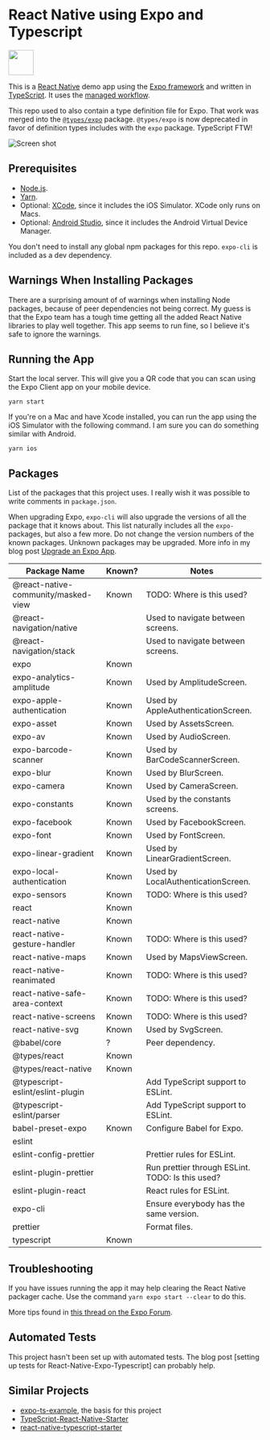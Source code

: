 # React Native using Expo and Typescript

<img src="../../raw/master/assets/app-icon.png" height="50">

This is a [React Native](https://facebook.github.io/react-native/) demo app using the [Expo framework](https://expo.io) and written in [TypeScript](http://www.typescriptlang.org). It uses the [managed workflow](https://docs.expo.io/introduction/managed-vs-bare/).

This repo used to also contain a type definition file for Expo. That work was merged into the [`@types/expo`](https://github.com/DefinitelyTyped/DefinitelyTyped/tree/master/types/expo) package. `@types/expo` is now deprecated in favor of definition types includes with the `expo` package. TypeScript FTW!

![Screen shot](../../raw/master/screen-shot.png)

## Prerequisites

- [Node.js](https://nodejs.org/).
- [Yarn](https://yarnpkg.com/).
- Optional: [XCode](https://developer.apple.com/xcode/), since it includes the iOS Simulator. XCode only runs on Macs.
- Optional: [Android Studio](https://developer.android.com/studio), since it includes the Android Virtual Device Manager.

You don't need to install any global npm packages for this repo. `expo-cli` is included as a dev dependency.

## Warnings When Installing Packages

There are a surprising amount of of warnings when installing Node packages, because of peer dependencies not being correct. My guess is that the Expo team has a tough time getting all the added React Native libraries to play well together. This app seems to run fine, so I believe it's safe to ignore the warnings.

## Running the App

Start the local server. This will give you a QR code that you can scan using the Expo Client app on your mobile device.

```shell
yarn start
```

If you're on a Mac and have Xcode installed, you can run the app using the iOS Simulator with the following command. I am sure you can do something similar with Android.

```shell
yarn ios
```

## Packages

List of the packages that this project uses. I really wish it was possible to write comments in `package.json`.

When upgrading Expo, `expo-cli` will also upgrade the versions of all the package that it knows about. This list naturally includes all the `expo-` packages, but also a few more. Do not change the version numbers of the known packages. Unknown packages may be upgraded. More info in my blog post [Upgrade an Expo App](https://janaagaard.com/blog/2020-05-04-upgrading-an-expo-app).

| Package Name                        | Known? | Notes                                            |
| ----------------------------------- | ------ | ------------------------------------------------ |
| @react-native-community/masked-view | Known  | TODO: Where is this used?                        |
| @react-navigation/native            |        | Used to navigate between screens.                |
| @react-navigation/stack             |        | Used to navigate between screens.                |
| expo                                | Known  |                                                  |
| expo-analytics-amplitude            | Known  | Used by AmplitudeScreen.                         |
| expo-apple-authentication           | Known  | Used by AppleAuthenticationScreen.               |
| expo-asset                          | Known  | Used by AssetsScreen.                            |
| expo-av                             | Known  | Used by AudioScreen.                             |
| expo-barcode-scanner                | Known  | Used by BarCodeScannerScreen.                    |
| expo-blur                           | Known  | Used by BlurScreen.                              |
| expo-camera                         | Known  | Used by CameraScreen.                            |
| expo-constants                      | Known  | Used by the constants screens.                   |
| expo-facebook                       | Known  | Used by FacebookScreen.                          |
| expo-font                           | Known  | Used by FontScreen.                              |
| expo-linear-gradient                | Known  | Used by LinearGradientScreen.                    |
| expo-local-authentication           | Known  | Used by LocalAuthenticationScreen.               |
| expo-sensors                        | Known  | TODO: Where is this used?                        |
| react                               | Known  |                                                  |
| react-native                        | Known  |                                                  |
| react-native-gesture-handler        | Known  | TODO: Where is this used?                        |
| react-native-maps                   | Known  | Used by MapsViewScreen.                          |
| react-native-reanimated             | Known  | TODO: Where is this used?                        |
| react-native-safe-area-context      | Known  | TODO: Where is this used?                        |
| react-native-screens                | Known  | TODO: Where is this used?                        |
| react-native-svg                    | Known  | Used by SvgScreen.                               |
| @babel/core                         | ?      | Peer dependency.                                 |
| @types/react                        | Known  |                                                  |
| @types/react-native                 | Known  |                                                  |
| @typescript-eslint/eslint-plugin    |        | Add TypeScript support to ESLint.                |
| @typescript-eslint/parser           |        | Add TypeScript support to ESLint.                |
| babel-preset-expo                   | Known  | Configure Babel for Expo.                        |
| eslint                              |        |                                                  |
| eslint-config-prettier              |        | Prettier rules for ESLint.                       |
| eslint-plugin-prettier              |        | Run prettier through ESLint. TODO: Is this used? |
| eslint-plugin-react                 |        | React rules for ESLint.                          |
| expo-cli                            |        | Ensure everybody has the same version.           |
| prettier                            |        | Format files.                                    |
| typescript                          | Known  |                                                  |

## Troubleshooting

If you have issues running the app it may help clearing the React Native packager cache. Use the command `yarn expo start --clear` to do this.

More tips found in [this thread on the Expo Forum](https://forums.expo.io/t/how-to-clear-the-react-native-packager/1352).

## Automated Tests

This project hasn't been set up with automated tests. The blog post [setting up tests for React-Native-Expo-Typescript] can probably help.

## Similar Projects

- [expo-ts-example](https://github.com/dalcib/expo-ts-example), the basis for this project
- [TypeScript-React-Native-Starter](https://github.com/Microsoft/TypeScript-React-Native-Starter)
- [react-native-typescript-starter](https://github.com/cbrevik/react-native-typescript-starter)
